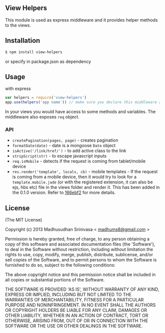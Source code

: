 ## View Helpers

This module is used as express middleware and it provides helper methods to the views.

## Installation

```sh
$ npm install view-helpers
```

or specify in package.json as dependency

## Usage

with express

```js
var helpers = require('view-helpers')
app.use(helpers('app name')) // make sure you declare this middleware after `connect-flash` and `express.session` middlewares and before `express.router`.
```

In your views you would have access to some methods and variables. The middleware also exposes `req` object.

### API

* `createPagination(pages, page)` - creates pagination
* `formatDate(date)` - date is a mongoose `Date` object
* `isActive('/link/href/')` - to add active class to the link
* `stripScript(str)` - to escape javascript inputs
* `req.isMobile` - detects if the request is coming from tablet/mobile device
* `res.render('template', locals, cb)` - mobile templates - If the request is coming from a mobile device, then it would try to look for a `template.mobile.jade` (or with the registered extension, it can also be ejs, hbs etc) file in the views folder and render it. This has been added in the 0.1.0 version.  Refer to [166ebf2](https://github.com/madhums/node-view-helpers/commit/166ebf2#L0L16) for more details.

## License
(The MIT License)

Copyright (c) 2013 Madhusudhan Srinivasa < [madhums8@gmail.com](mailto:madhums8@gmail.com) >

Permission is hereby granted, free of charge, to any person obtaining a copy of this software and associated documentation files (the 'Software'), to deal in the Software without restriction, including without limitation the rights to use, copy, modify, merge, publish, distribute, sublicense, and/or sell copies of the Software, and to permit persons to whom the Software is furnished to do so, subject to the following conditions:

The above copyright notice and this permission notice shall be included in all copies or substantial portions of the Software.

THE SOFTWARE IS PROVIDED 'AS IS', WITHOUT WARRANTY OF ANY KIND, EXPRESS OR IMPLIED, INCLUDING BUT NOT LIMITED TO THE WARRANTIES OF MERCHANTABILITY, FITNESS FOR A PARTICULAR PURPOSE AND NONINFRINGEMENT. IN NO EVENT SHALL THE AUTHORS OR COPYRIGHT HOLDERS BE LIABLE FOR ANY CLAIM, DAMAGES OR OTHER LIABILITY, WHETHER IN AN ACTION OF CONTRACT, TORT OR OTHERWISE, ARISING FROM, OUT OF OR IN CONNECTION WITH THE SOFTWARE OR THE USE OR OTHER DEALINGS IN THE SOFTWARE.
